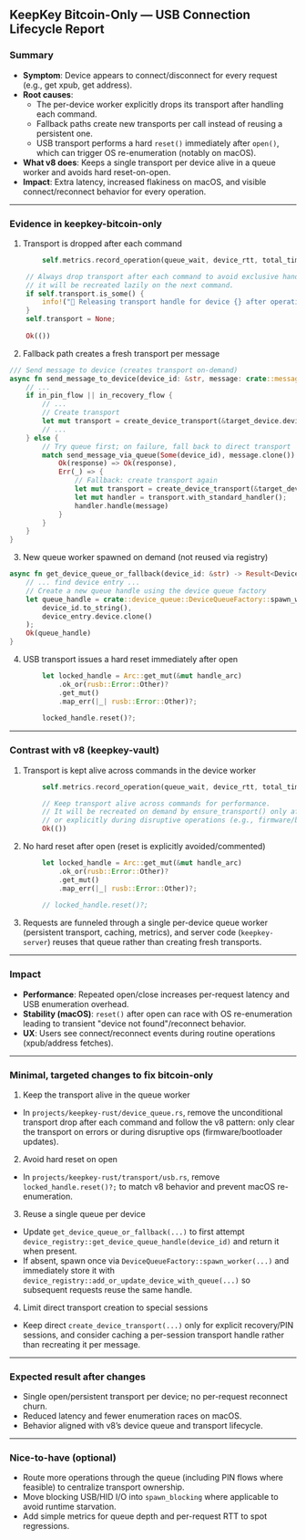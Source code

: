 ## KeepKey Bitcoin-Only — USB Connection Lifecycle Report

### Summary
- **Symptom**: Device appears to connect/disconnect for every request (e.g., get xpub, get address).
- **Root causes**:
    - The per-device worker explicitly drops its transport after handling each command.
    - Fallback paths create new transports per call instead of reusing a persistent one.
    - USB transport performs a hard `reset()` immediately after `open()`, which can trigger OS re-enumeration (notably on macOS).
- **What v8 does**: Keeps a single transport per device alive in a queue worker and avoids hard reset-on-open.
- **Impact**: Extra latency, increased flakiness on macOS, and visible connect/reconnect behavior for every operation.

---

### Evidence in keepkey-bitcoin-only

1) Transport is dropped after each command

```278:286:projects/keepkey-rust/device_queue.rs
        self.metrics.record_operation(queue_wait, device_rtt, total_time);

    // Always drop transport after each command to avoid exclusive handle issues,
    // it will be recreated lazily on the next command.
    if self.transport.is_some() {
        info!("🔌 Releasing transport handle for device {} after operation", self.device_id);
    }
    self.transport = None;
    
    Ok(())
```

2) Fallback path creates a fresh transport per message

```1530:1596:projects/keepkey-rust/commands.rs
/// Send message to device (creates transport on-demand)
async fn send_message_to_device(device_id: &str, message: crate::messages::Message) -> Result<crate::messages::Message, String> {
    // ...
    if in_pin_flow || in_recovery_flow {
        // ...
        // Create transport
        let mut transport = create_device_transport(&target_device.device).await?;
        // ...
    } else {
        // Try queue first; on failure, fall back to direct transport
        match send_message_via_queue(Some(device_id), message.clone()).await {
            Ok(response) => Ok(response),
            Err(_) => {
                // Fallback: create transport again
                let mut transport = create_device_transport(&target_device.device).await?;
                let mut handler = transport.with_standard_handler();
                handler.handle(message)
            }
        }
    }
}
```

3) New queue worker spawned on demand (not reused via registry)

```2471:2489:projects/keepkey-rust/commands.rs
async fn get_device_queue_or_fallback(device_id: &str) -> Result<DeviceQueueHandle, String> {
    // ... find device entry ...
    // Create a new queue handle using the device queue factory
    let queue_handle = crate::device_queue::DeviceQueueFactory::spawn_worker(
        device_id.to_string(), 
        device_entry.device.clone()
    );
    Ok(queue_handle)
}
```

4) USB transport issues a hard reset immediately after open

```31:37:projects/keepkey-rust/transport/usb.rs
        let locked_handle = Arc::get_mut(&mut handle_arc)
            .ok_or(rusb::Error::Other)?
            .get_mut()
            .map_err(|_| rusb::Error::Other)?;
        
        locked_handle.reset()?;
```

---

### Contrast with v8 (keepkey-vault)

1) Transport is kept alive across commands in the device worker

```316:320:../../keepkey-vault/projects/keepkey-usb/src/device/device_queue.rs
        self.metrics.record_operation(queue_wait, device_rtt, total_time);

        // Keep transport alive across commands for performance.
        // It will be recreated on demand by ensure_transport() only after errors
        // or explicitly during disruptive operations (e.g., firmware/bootloader updates)
        Ok(())
```

2) No hard reset after open (reset is explicitly avoided/commented)

```31:37:../../keepkey-vault/projects/keepkey-usb/src/transport/usb.rs
        let locked_handle = Arc::get_mut(&mut handle_arc)
            .ok_or(rusb::Error::Other)?
            .get_mut()
            .map_err(|_| rusb::Error::Other)?;
        
        // locked_handle.reset()?;
```

3) Requests are funneled through a single per-device queue worker (persistent transport, caching, metrics), and server code (`keepkey-server`) reuses that queue rather than creating fresh transports.

---

### Impact
- **Performance**: Repeated open/close increases per-request latency and USB enumeration overhead.
- **Stability (macOS)**: `reset()` after open can race with OS re-enumeration leading to transient "device not found"/reconnect behavior.
- **UX**: Users see connect/reconnect events during routine operations (xpub/address fetches).

---

### Minimal, targeted changes to fix bitcoin-only

1) Keep the transport alive in the queue worker
- In `projects/keepkey-rust/device_queue.rs`, remove the unconditional transport drop after each command and follow the v8 pattern: only clear the transport on errors or during disruptive ops (firmware/bootloader updates).

2) Avoid hard reset on open
- In `projects/keepkey-rust/transport/usb.rs`, remove `locked_handle.reset()?;` to match v8 behavior and prevent macOS re-enumeration.

3) Reuse a single queue per device
- Update `get_device_queue_or_fallback(...)` to first attempt `device_registry::get_device_queue_handle(device_id)` and return it when present.
- If absent, spawn once via `DeviceQueueFactory::spawn_worker(...)` and immediately store it with `device_registry::add_or_update_device_with_queue(...)` so subsequent requests reuse the same handle.

4) Limit direct transport creation to special sessions
- Keep direct `create_device_transport(...)` only for explicit recovery/PIN sessions, and consider caching a per-session transport handle rather than recreating it per message.

---

### Expected result after changes
- Single open/persistent transport per device; no per-request reconnect churn.
- Reduced latency and fewer enumeration races on macOS.
- Behavior aligned with v8’s device queue and transport lifecycle.

---

### Nice-to-have (optional)
- Route more operations through the queue (including PIN flows where feasible) to centralize transport ownership.
- Move blocking USB/HID I/O into `spawn_blocking` where applicable to avoid runtime starvation.
- Add simple metrics for queue depth and per-request RTT to spot regressions.


